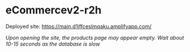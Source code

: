 # eCommercev2-r2h

Deployed site: https://main.d1jffceslmqaku.amplifyapp.com/

*Upon opening the site, the products page may appear empty. Wait about 10-15 seconds as the database is slow*

